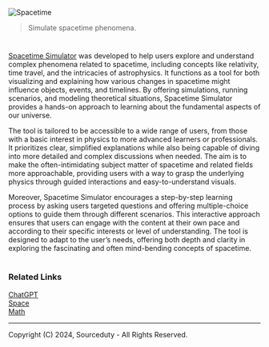 ![Spacetime](https://github.com/user-attachments/assets/0b9fd087-a63c-414a-bc48-58e42be87fd8)

> Simulate spacetime phenomena.

#

[Spacetime Simulator](https://chatgpt.com/g/g-vjnBl9mMt-spacetime-simulator) was developed to help users explore and understand complex phenomena related to spacetime, including concepts like relativity, time travel, and the intricacies of astrophysics. It functions as a tool for both visualizing and explaining how various changes in spacetime might influence objects, events, and timelines. By offering simulations, running scenarios, and modeling theoretical situations, Spacetime Simulator provides a hands-on approach to learning about the fundamental aspects of our universe.

The tool is tailored to be accessible to a wide range of users, from those with a basic interest in physics to more advanced learners or professionals. It prioritizes clear, simplified explanations while also being capable of diving into more detailed and complex discussions when needed. The aim is to make the often-intimidating subject matter of spacetime and related fields more approachable, providing users with a way to grasp the underlying physics through guided interactions and easy-to-understand visuals.

Moreover, Spacetime Simulator encourages a step-by-step learning process by asking users targeted questions and offering multiple-choice options to guide them through different scenarios. This interactive approach ensures that users can engage with the content at their own pace and according to their specific interests or level of understanding. The tool is designed to adapt to the user’s needs, offering both depth and clarity in exploring the fascinating and often mind-bending concepts of spacetime.

#
### Related Links

[ChatGPT](https://github.com/sourceduty/ChatGPT)
<br>
[Space](https://github.com/sourceduty/Space)
<br>
[Math](https://github.com/sourceduty/Math)

***
Copyright (C) 2024, Sourceduty - All Rights Reserved.
